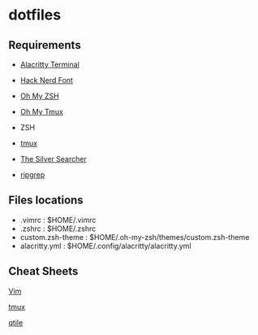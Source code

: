 # dotfiles

## Requirements

  - [Alacritty Terminal](https://github.com/alacritty/alacritty/releases)
  - [Hack Nerd Font](https://github.com/ryanoasis/nerd-fonts/tree/master/patched-fonts/Hack#quick-installation)
  - [Oh My ZSH](https://github.com/ohmyzsh/ohmyzsh#basic-installation)
  - [Oh My Tmux](https://github.com/gpakosz/.tmux#installation)
  
  - ZSH
  - [tmux](https://github.com/tmux/tmux/wiki/Installing)
  - [The Silver Searcher](https://github.com/ggreer/the_silver_searcher#installing)
  - [ripgrep](https://github.com/BurntSushi/ripgrep#installation)

## Files locations

  - .vimrc : $HOME/.vimrc
  - .zshrc : $HOME/.zshrc
  - custom.zsh-theme : $HOME/.oh-my-zsh/themes/custom.zsh-theme
  - alacritty.yml : $HOME/.config/alacritty/alacritty.yml
  
  
## Cheat Sheets

[Vim](./cheatsheets/vim.md)

[tmux](./cheatsheets/tmux.md)

[qtile](./cheatsheets/qtile.md)

